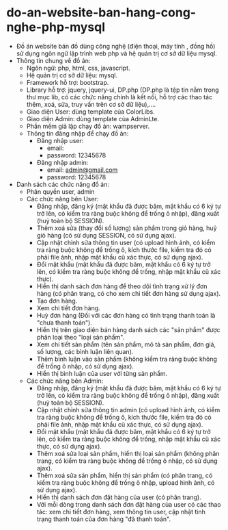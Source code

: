 # do-an-website-ban-hang-cong-nghe-php-mysql
- Đồ án website bán đồ dùng công nghệ (điện thoại, máy tính , đồng hồ) sử dụng ngôn ngữ lập trình web php và hệ quản trị cơ sở dữ liệu mysql.  
- Thông tin chung về đồ án:
  - Ngôn ngữ: php, html, css, javascript.
  - Hệ quản trị cơ sở dữ liệu: mysql.
  - Framework hỗ trợ: bootstrap.
  - Library hỗ trợ: jquery, jquery-ui, DP.php (DP.php là tệp tin nằm trong thư mục lib, có các chức năng chính là kết nối, hỗ trợ các thao tác thêm, xoá, sửa, truy vấn trên cơ sở dữ liệu),....
  - Giao diện User: dùng template của ColorLibs.
  - Giao diện Admin: dùng template của AdminLte.
  - Phần mềm giả lập chạy đồ án: wampserver.
  - Thông tin đăng nhập để chạy đồ án:
    - Đăng nhập user:
      - email: 
      - password: 12345678
    - Đăng nhập admin:
      - email: admin@gmail.com
      - password: 12345678
- Danh sách các chức năng đồ án:
   - Phân quyền user, admin
   - Các chức năng bên User:
     - Đăng nhập, đăng ký (mật khẩu đã được băm, mật khẩu có 6 ký tự trở lên, có kiểm tra ràng buộc không để trống ô nhập), đăng xuất (huỷ toàn bộ SESSION).
     - Thêm xoá sửa (thay đổi số lượng) sản phẩm trong giỏ hàng, huỷ giỏ hàng (có sử dụng SESSION, có sử dụng ajax).
     - Cập nhật chỉnh sửa thông tin user (có upload hình ảnh, có kiểm tra ràng buộc không để trống ô, kích thước file, kiểm tra đó có phải file ảnh, nhập mật khẩu cũ xác thực, có sử dụng ajax).
     - Đổi mật khẩu (mật khẩu đã được băm, mật khẩu có 6 ký tự trở lên, có kiểm tra ràng buộc không để trống, nhập mật khẩu cũ xác thực). 
     - Hiển thị danh sách đơn hàng để theo dõi tình trạng xử lý đơn hàng (có phân trang, có cho xem chi tiết đơn hàng sử dụng ajax).
     - Tạo đơn hàng.
     - Xem chi tiết đơn hàng.
     - Huỷ đơn hàng (Đối với các đơn hàng có tình trạng thanh toán là "chưa thanh toán").
     - Hiển thị trên giao diện bán hàng danh sách các "sản phẩm" được phân loại theo "loại sản phẩm".
     - Xem chi tiết sản phẩm (tên sản phẩm, mô tả sản phẩm, đơn giá, số lượng, các bình luận liên quan).
     - Thêm bình luận vào sản phẩm (không kiểm tra ràng buộc không để trống ô nhập, có sử dụng ajax).
     - Hiển thị bình luận của user với từng sản phẩm.
   - Các chức năng bên Admin:
      - Đăng nhập, đăng ký (mật khẩu đã được băm, mật khẩu có 6 ký tự trở lên, có kiểm tra ràng buộc không để trống ô nhập), đăng xuất (huỷ toàn bộ SESSION).
      - Cập nhật chỉnh sửa thông tin admin (có upload hình ảnh, có kiểm tra ràng buộc không để trống ô, kích thước file, kiểm tra đó có phải file ảnh, nhập mật khẩu cũ xác thực, có sử dụng ajax).
      - Đổi mật khẩu (mật khẩu đã được băm, mật khẩu có 6 ký tự trở lên, có kiểm tra ràng buộc không để trống, nhập mật khẩu cũ xác thực, có sử dụng ajax). 
      - Thêm xoá sửa loại sản phẩm, hiển thị loại sản phẩm (không phân trang, có kiểm tra ràng buộc không để trống ô nhập, có sử dụng ajax).
      - Thêm xoá sửa sản phẩm, hiển thị sản phẩm (có phân trang, có kiểm tra ràng buộc không để trống ô nhập, upload hình ảnh, có sử dụng ajax).
      - Hiển thị danh sách đơn đặt hàng của user (có phân trang).
      - Với mỗi dòng trong danh sách đơn đặt hàng của user có các thao tác: xem chi tiết đơn hàng, xem thông tin user, cập nhật tình trạng thanh toán của đơn hàng "đã thanh toán".
  
